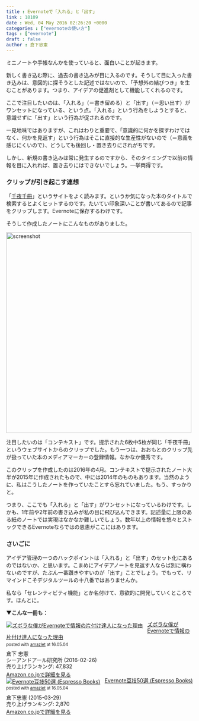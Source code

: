 ```yaml
---
title : Evernoteで「入れる」と「出す」
link : 18109
date : Wed, 04 May 2016 02:26:20 +0000
categories : ["evernoteの使い方"]
tags : ["evernote"]
draft : false
author : 倉下忠憲
---
```


ミニノートや手帳なんかを使っていると、面白いことが起きます。

新しく書き込む際に、過去の書き込みが目に入るのです。そうして目に入った書き込みは、意図的に探そうとした記述ではないので、「予想外の結びつき」を生むことがあります。つまり、アイデアの促進剤として機能してくれるのです。

ここで注目したいのは、「入れる」（＝書き留める）と「出す」（＝思い出す）がワンセットになっている、という点。「入れる」という行為をしようとすると、意識せずに「出す」という行為が促されるのです。

一見地味ではありますが、これはわりと重要で、「意識的に何かを探すわけではなく、何かを見返す」という行為はそこに直接的な生産性がないので（＝意義を感じにくいので）、どうしても後回し・置き去りにされがちです。

しかし、新規の書き込みは常に発生するのですから、そのタイミングで以前の情報を目に入れれば、置き去りにはできないでしょう。一挙両得です。

<H3>クリップが引き起こす連想</H3>

「<a href="http://1000ya.isis.ne.jp/top/">千夜千冊</a>」というサイトをよく読みます。というか気になった本のタイトルで検索するとよくヒットするのです。たいてい印象深いことが書いてあるので記事をクリップします。Evernoteに保存するわけです。

そうして作成したノートにこんなものがありました。

<a href="https://rashita.net/blog/?attachment_id=18110" rel="attachment wp-att-18110"><img src="https://rashita.net/blog/wp-content/uploads/2016/05/screenshot-500x540.png" alt="screenshot" width="500" height="540" class="alignnone size-medium wp-image-18110" /></a>

注目したいのは「コンテキスト」です。提示された6枚中5枚が同じ「千夜千冊」というウェブサイトからのクリップでした。もう一つは、おおもとのクリップ先が扱っていた本のメディアマーカーの登録情報。なかなか優秀です。

このクリップを作成したのは2016年の4月。コンテキストで提示されたノート大半が2015年に作成されたもので、中には2014年のものもあります。当然のように、私はこうしたノートを作っていたことすら忘れていました。もう、すっかりと。

つまり、ここでも「入れる」と「出す」がワンセットになっているわけです。しかも、1年前や2年前の書き込みが私の目に飛び込んできます。記述量に上限のある紙のノートでは実現はなかなか難しいでしょう。数年以上の情報を悠々とストックできるEvernoteならではの恩恵がここにはあります。

<H3>さいごに</H3>

アイデア管理の一つのハックポイントは「入れる」と「出す」のセット化にあるのではないか、と思います。こまめにアイデアノートを見返す人ならば別に構わないのですが、たぶん一番躓きやすいのが「出す」ことでしょう。でもって、リマインドこそデジタルツールの十八番ではありませんか。

私なら「セレンティビティ機能」とか名付けて、意欲的に開発していくところです。ほんとに。

<strong>▼こんな一冊も：</strong>

<div class="amazlet-box" style="margin-bottom:0px;"><div class="amazlet-image" style="float:left;margin:0px 12px 1px 0px;"><a href="http://www.amazon.co.jp/exec/obidos/ASIN/4863541953/rashita1000-22/ref=nosim/" name="amazletlink" target="_blank"><img src="http://ecx.images-amazon.com/images/I/515rWUhPqbL._SL160_.jpg" alt="ズボラな僕がEvernoteで情報の片付け達人になった理由" style="border: none;" /></a></div><div class="amazlet-info" style="line-height:120%; margin-bottom: 10px"><div class="amazlet-name" style="margin-bottom:10px;line-height:120%"><a href="http://www.amazon.co.jp/exec/obidos/ASIN/4863541953/rashita1000-22/ref=nosim/" name="amazletlink" target="_blank">ズボラな僕がEvernoteで情報の片付け達人になった理由</a><div class="amazlet-powered-date" style="font-size:80%;margin-top:5px;line-height:120%">posted with <a href="http://www.amazlet.com/" title="amazlet" target="_blank">amazlet</a> at 16.05.04</div></div><div class="amazlet-detail">倉下 忠憲 <br />シーアンドアール研究所 (2016-02-26)<br />売り上げランキング: 47,832<br /></div><div class="amazlet-sub-info" style="float: left;"><div class="amazlet-link" style="margin-top: 5px"><a href="http://www.amazon.co.jp/exec/obidos/ASIN/4863541953/rashita1000-22/ref=nosim/" name="amazletlink" target="_blank">Amazon.co.jpで詳細を見る</a></div></div></div><div class="amazlet-footer" style="clear: left"></div></div>

<div class="amazlet-box" style="margin-bottom:0px;"><div class="amazlet-image" style="float:left;margin:0px 12px 1px 0px;"><a href="http://www.amazon.co.jp/exec/obidos/ASIN/B00VEEJ9XU/rashita1000-22/ref=nosim/" name="amazletlink" target="_blank"><img src="http://ecx.images-amazon.com/images/I/41oyLdAhfmL._SL160_.jpg" alt="Evernote豆技50選 (Espresso Books)" style="border: none;" /></a></div><div class="amazlet-info" style="line-height:120%; margin-bottom: 10px"><div class="amazlet-name" style="margin-bottom:10px;line-height:120%"><a href="http://www.amazon.co.jp/exec/obidos/ASIN/B00VEEJ9XU/rashita1000-22/ref=nosim/" name="amazletlink" target="_blank">Evernote豆技50選 (Espresso Books)</a><div class="amazlet-powered-date" style="font-size:80%;margin-top:5px;line-height:120%">posted with <a href="http://www.amazlet.com/" title="amazlet" target="_blank">amazlet</a> at 16.05.04</div></div><div class="amazlet-detail">倉下忠憲 (2015-03-29)<br />売り上げランキング: 2,870<br /></div><div class="amazlet-sub-info" style="float: left;"><div class="amazlet-link" style="margin-top: 5px"><a href="http://www.amazon.co.jp/exec/obidos/ASIN/B00VEEJ9XU/rashita1000-22/ref=nosim/" name="amazletlink" target="_blank">Amazon.co.jpで詳細を見る</a></div></div></div><div class="amazlet-footer" style="clear: left"></div></div>
